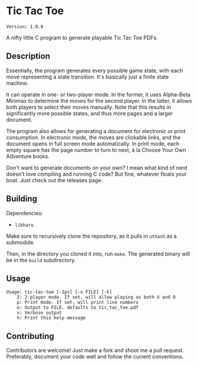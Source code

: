 Tic Tac Toe
===========

    Version: 1.0.0

A nifty little C program to generate playable Tic Tac Toe PDFs.

Description
-----------

Essentially, the program generates every possible game state, with each move representing a state transition. It's basically just a finite state machine.

It can operate in one- or two-player mode. In the former, it uses Alpha-Beta Minimax to determine the moves for the second player. In the latter, it allows both players to select their moves manually. Note that this results in significantly more possible states, and thus more pages and a larger document.

The program also allows for generating a document for electronic or print consumption. In electronic mode, the moves are clickable links, and the document opens in full screen mode automatically. In print mode, each empty square has the page number to turn to next, a&#768; la Choose Your Own Adventure books.

Don't want to generate documents on your own? I mean what kind of nerd doesn't love compiling and running C code? But fine, whatever floats your boat. Just check out the releases page.

Building
--------

Dependencies:

 * `libharu`

Make sure to recursively clone the repository, as it pulls in `uthash` as a submodule.

Then, in the directory you cloned it into, run `make`. The generated binary will be in the `build` subdirectory.

Usage
-----

    Usage: tic-tac-toe [-2pv] [-o FILE] [-h]
        2: 2-player mode. If set, will allow playing as both X and O
        p: Print mode. If set, will print line numbers
        o: Output to FILE. defaults to tic_tac_toe.pdf
        v: Verbose output
        h: Print this help message

Contributing
------------

Contributors are welcome! Just make a fork and shoot me a pull request. Preferably, document your code well and follow the current conventions.
